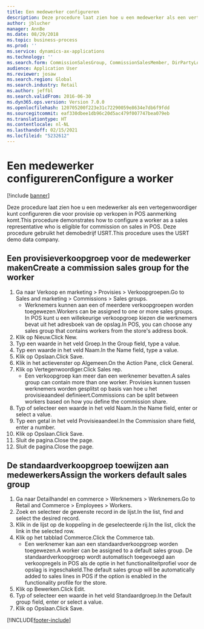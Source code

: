```yaml
---
title: Een medewerker configureren
description: Deze procedure laat zien hoe u een medewerker als een vertegenwoordiger kunt configureren die voor provisie op verkopen in POS aanmerking komt.
author: jblucher
manager: AnnBe
ms.date: 08/29/2018
ms.topic: business-process
ms.prod: ''
ms.service: dynamics-ax-applications
ms.technology: ''
ms.search.form: CommissionSalesGroup, CommissionSalesMember, DirPartyLookup, HcmWorker
audience: Application User
ms.reviewer: josaw
ms.search.region: Global
ms.search.industry: Retail
ms.author: jeffbl
ms.search.validFrom: 2016-06-30
ms.dyn365.ops.version: Version 7.0.0
ms.openlocfilehash: 120705200f223e31c72290059e8634e7db6f9fdd
ms.sourcegitcommit: eaf330dbee1db96c20d5ac479f007747bea079eb
ms.translationtype: HT
ms.contentlocale: nl-NL
ms.lasthandoff: 02/15/2021
ms.locfileid: "5232612"
---
```

# <a name="configure-a-worker"></a><span data-ttu-id="4116b-103">Een medewerker configureren</span><span class="sxs-lookup"><span data-stu-id="4116b-103">Configure a worker</span></span>

[!include [banner](../includes/banner.md)]

<span data-ttu-id="4116b-104">Deze procedure laat zien hoe u een medewerker als een vertegenwoordiger kunt configureren die voor provisie op verkopen in POS aanmerking komt.</span><span class="sxs-lookup"><span data-stu-id="4116b-104">This procedure demonstrates how to configure a worker as a sales representative who is eligible for commission on sales in POS.</span></span> <span data-ttu-id="4116b-105">Deze procedure gebruikt het demobedrijf USRT.</span><span class="sxs-lookup"><span data-stu-id="4116b-105">This procedure uses the USRT demo data company.</span></span>


## <a name="create-a-commission-sales-group-for-the-worker"></a><span data-ttu-id="4116b-106">Een provisieverkoopgroep voor de medewerker maken</span><span class="sxs-lookup"><span data-stu-id="4116b-106">Create a commission sales group for the worker</span></span>
1. <span data-ttu-id="4116b-107">Ga naar Verkoop en marketing > Provisies > Verkoopgroepen.</span><span class="sxs-lookup"><span data-stu-id="4116b-107">Go to Sales and marketing > Commissions > Sales groups.</span></span>
    * <span data-ttu-id="4116b-108">Werknemers kunnen aan een of meerdere verkoopgroepen worden toegewezen.</span><span class="sxs-lookup"><span data-stu-id="4116b-108">Workers can be assigned to one or more sales groups.</span></span> <span data-ttu-id="4116b-109">In POS kunt u een willekeurige verkoopgroep kiezen die werknemers bevat uit het adresboek van de opslag.</span><span class="sxs-lookup"><span data-stu-id="4116b-109">In POS, you can choose any sales group that contains workers from the store's address book.</span></span>  
2. <span data-ttu-id="4116b-110">Klik op Nieuw.</span><span class="sxs-lookup"><span data-stu-id="4116b-110">Click New.</span></span>
3. <span data-ttu-id="4116b-111">Typ een waarde in het veld Groep.</span><span class="sxs-lookup"><span data-stu-id="4116b-111">In the Group field, type a value.</span></span>
4. <span data-ttu-id="4116b-112">Typ een waarde in het veld Naam.</span><span class="sxs-lookup"><span data-stu-id="4116b-112">In the Name field, type a value.</span></span>
5. <span data-ttu-id="4116b-113">Klik op Opslaan.</span><span class="sxs-lookup"><span data-stu-id="4116b-113">Click Save.</span></span>
6. <span data-ttu-id="4116b-114">Klik in het actievenster op Algemeen.</span><span class="sxs-lookup"><span data-stu-id="4116b-114">On the Action Pane, click General.</span></span>
7. <span data-ttu-id="4116b-115">Klik op Vertegenwoordiger.</span><span class="sxs-lookup"><span data-stu-id="4116b-115">Click Sales rep.</span></span>
    * <span data-ttu-id="4116b-116">Een verkoopgroep kan meer dan een werknemer bevatten.</span><span class="sxs-lookup"><span data-stu-id="4116b-116">A sales group can contain more than one worker.</span></span> <span data-ttu-id="4116b-117">Provisies kunnen tussen werknemers worden gesplitst op basis van hoe u het provisieaandeel definieert.</span><span class="sxs-lookup"><span data-stu-id="4116b-117">Commissions can be split between workers based on how you define the commission share.</span></span>  
8. <span data-ttu-id="4116b-118">Typ of selecteer een waarde in het veld Naam.</span><span class="sxs-lookup"><span data-stu-id="4116b-118">In the Name field, enter or select a value.</span></span>
9. <span data-ttu-id="4116b-119">Typ een getal in het veld Provisieaandeel.</span><span class="sxs-lookup"><span data-stu-id="4116b-119">In the Commission share field, enter a number.</span></span>
10. <span data-ttu-id="4116b-120">Klik op Opslaan.</span><span class="sxs-lookup"><span data-stu-id="4116b-120">Click Save.</span></span>
11. <span data-ttu-id="4116b-121">Sluit de pagina.</span><span class="sxs-lookup"><span data-stu-id="4116b-121">Close the page.</span></span>
12. <span data-ttu-id="4116b-122">Sluit de pagina.</span><span class="sxs-lookup"><span data-stu-id="4116b-122">Close the page.</span></span>

## <a name="assign-the-workers-default-sales-group"></a><span data-ttu-id="4116b-123">De standaardverkoopgroep toewijzen aan medewerkers</span><span class="sxs-lookup"><span data-stu-id="4116b-123">Assign the workers default sales group</span></span>
1. <span data-ttu-id="4116b-124">Ga naar Detailhandel en commerce > Werknemers > Werknemers.</span><span class="sxs-lookup"><span data-stu-id="4116b-124">Go to Retail and Commerce > Employees > Workers.</span></span>
2. <span data-ttu-id="4116b-125">Zoek en selecteer de gewenste record in de lijst.</span><span class="sxs-lookup"><span data-stu-id="4116b-125">In the list, find and select the desired record.</span></span>
3. <span data-ttu-id="4116b-126">Klik in de lijst op de koppeling in de geselecteerde rij.</span><span class="sxs-lookup"><span data-stu-id="4116b-126">In the list, click the link in the selected row.</span></span>
4. <span data-ttu-id="4116b-127">Klik op het tabblad Commerce.</span><span class="sxs-lookup"><span data-stu-id="4116b-127">Click the Commerce tab.</span></span>
    * <span data-ttu-id="4116b-128">Een werknemer kan aan een standaardverkoopgroep worden toegewezen.</span><span class="sxs-lookup"><span data-stu-id="4116b-128">A worker can be assigned to a default sales group.</span></span> <span data-ttu-id="4116b-129">De standaardverkoopgroep wordt automatisch toegevoegd aan verkoopregels in POS als de optie in het functionaliteitprofiel voor de opslag is ingeschakeld.</span><span class="sxs-lookup"><span data-stu-id="4116b-129">The default sales group will be automatically added to sales lines in POS if the option is enabled in the functionality profile for the store.</span></span>  
5. <span data-ttu-id="4116b-130">Klik op Bewerken.</span><span class="sxs-lookup"><span data-stu-id="4116b-130">Click Edit.</span></span>
6. <span data-ttu-id="4116b-131">Typ of selecteer een waarde in het veld Standaardgroep.</span><span class="sxs-lookup"><span data-stu-id="4116b-131">In the Default group field, enter or select a value.</span></span>
7. <span data-ttu-id="4116b-132">Klik op Opslaan.</span><span class="sxs-lookup"><span data-stu-id="4116b-132">Click Save.</span></span>



[!INCLUDE[footer-include](../../includes/footer-banner.md)]